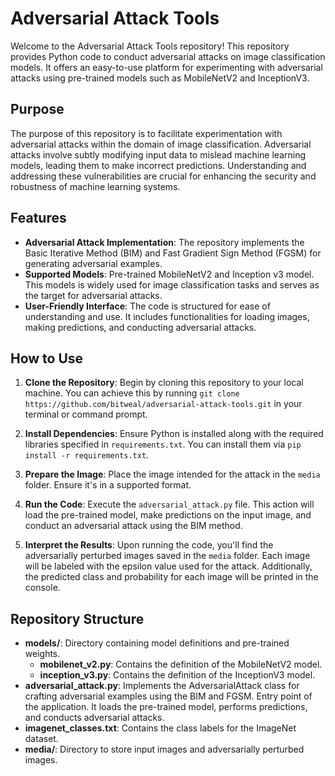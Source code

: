 # Adversarial Attack Tools

Welcome to the Adversarial Attack Tools repository! This repository provides Python code to conduct adversarial attacks on image classification models. It offers an easy-to-use platform for experimenting with adversarial attacks using pre-trained models such as MobileNetV2 and InceptionV3.

## Purpose

The purpose of this repository is to facilitate experimentation with adversarial attacks within the domain of image classification. Adversarial attacks involve subtly modifying input data to mislead machine learning models, leading them to make incorrect predictions. Understanding and addressing these vulnerabilities are crucial for enhancing the security and robustness of machine learning systems.

## Features

- **Adversarial Attack Implementation**: The repository implements the Basic Iterative Method (BIM) and Fast Gradient Sign Method (FGSM) for generating adversarial examples.
- **Supported Models**: Pre-trained MobileNetV2 and Inception v3 model. This models is widely used for image classification tasks and serves as the target for adversarial attacks.
- **User-Friendly Interface**: The code is structured for ease of understanding and use. It includes functionalities for loading images, making predictions, and conducting adversarial attacks.

## How to Use

1. **Clone the Repository**: Begin by cloning this repository to your local machine. You can achieve this by running `git clone https://github.com/bitweal/adversarial-attack-tools.git` in your terminal or command prompt.

2. **Install Dependencies**: Ensure Python is installed along with the required libraries specified in `requirements.txt`. You can install them via `pip install -r requirements.txt`.

3. **Prepare the Image**: Place the image intended for the attack in the `media` folder. Ensure it's in a supported format.

4. **Run the Code**: Execute the `adversarial_attack.py` file. This action will load the pre-trained model, make predictions on the input image, and conduct an adversarial attack using the BIM method.

5. **Interpret the Results**: Upon running the code, you'll find the adversarially perturbed images saved in the `media` folder. Each image will be labeled with the epsilon value used for the attack. Additionally, the predicted class and probability for each image will be printed in the console.

## Repository Structure

- **models/**: Directory containing model definitions and pre-trained weights.
  - **mobilenet_v2.py**: Contains the definition of the MobileNetV2 model.
  - **inception_v3.py**: Contains the definition of the InceptionV3 model.
- **adversarial_attack.py**: Implements the AdversarialAttack class for crafting adversarial examples using the BIM and FGSM. Entry point of the application. It loads the pre-trained model, performs predictions, and conducts adversarial attacks.
- **imagenet_classes.txt**: Contains the class labels for the ImageNet dataset.
- **media/**: Directory to store input images and adversarially perturbed images.
